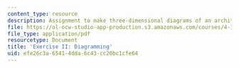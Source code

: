 ```yaml
---
content_type: resource
description: Assignment to make three-dimensional diagrams of an architectural space.
file: https://ol-ocw-studio-app-production.s3.amazonaws.com/courses/4-195-special-problems-in-architectural-design-spring-2005/efe26c3a65414dda6c43cc20bc1cfe64_ex1.pdf
file_type: application/pdf
resourcetype: Document
title: 'Exercise II: Diagramming'
uid: efe26c3a-6541-4dda-6c43-cc20bc1cfe64
---
```

